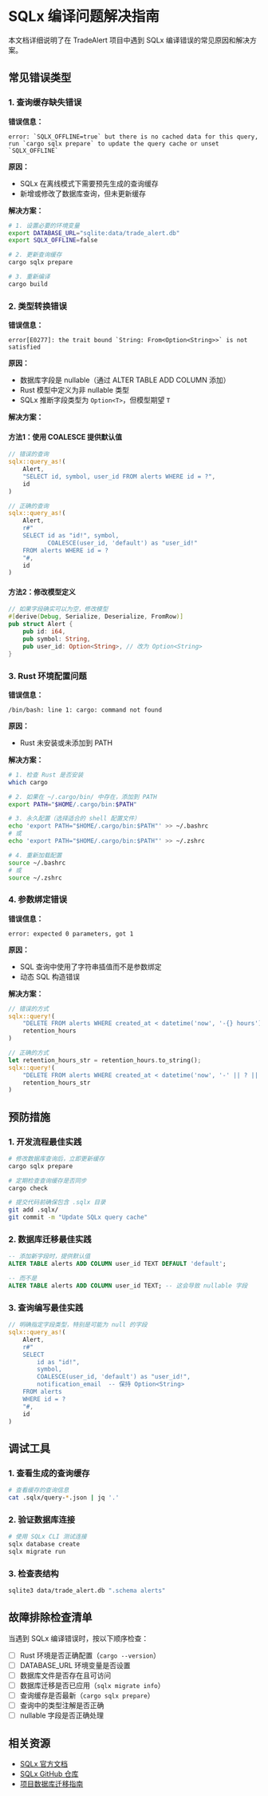 # SQLx 编译问题解决指南

本文档详细说明了在 TradeAlert 项目中遇到 SQLx 编译错误的常见原因和解决方案。

## 常见错误类型

### 1. 查询缓存缺失错误

**错误信息：**
```
error: `SQLX_OFFLINE=true` but there is no cached data for this query, run `cargo sqlx prepare` to update the query cache or unset `SQLX_OFFLINE`
```

**原因：**
- SQLx 在离线模式下需要预先生成的查询缓存
- 新增或修改了数据库查询，但未更新缓存

**解决方案：**
```bash
# 1. 设置必要的环境变量
export DATABASE_URL="sqlite:data/trade_alert.db"
export SQLX_OFFLINE=false

# 2. 更新查询缓存
cargo sqlx prepare

# 3. 重新编译
cargo build
```

### 2. 类型转换错误

**错误信息：**
```
error[E0277]: the trait bound `String: From<Option<String>>` is not satisfied
```

**原因：**
- 数据库字段是 nullable（通过 ALTER TABLE ADD COLUMN 添加）
- Rust 模型中定义为非 nullable 类型
- SQLx 推断字段类型为 `Option<T>`，但模型期望 `T`

**解决方案：**

#### 方法1：使用 COALESCE 提供默认值
```rust
// 错误的查询
sqlx::query_as!(
    Alert,
    "SELECT id, symbol, user_id FROM alerts WHERE id = ?",
    id
)

// 正确的查询
sqlx::query_as!(
    Alert,
    r#"
    SELECT id as "id!", symbol, 
           COALESCE(user_id, 'default') as "user_id!"
    FROM alerts WHERE id = ?
    "#,
    id
)
```

#### 方法2：修改模型定义
```rust
// 如果字段确实可以为空，修改模型
#[derive(Debug, Serialize, Deserialize, FromRow)]
pub struct Alert {
    pub id: i64,
    pub symbol: String,
    pub user_id: Option<String>, // 改为 Option<String>
}
```

### 3. Rust 环境配置问题

**错误信息：**
```
/bin/bash: line 1: cargo: command not found
```

**原因：**
- Rust 未安装或未添加到 PATH

**解决方案：**
```bash
# 1. 检查 Rust 是否安装
which cargo

# 2. 如果在 ~/.cargo/bin/ 中存在，添加到 PATH
export PATH="$HOME/.cargo/bin:$PATH"

# 3. 永久配置（选择适合的 shell 配置文件）
echo 'export PATH="$HOME/.cargo/bin:$PATH"' >> ~/.bashrc
# 或
echo 'export PATH="$HOME/.cargo/bin:$PATH"' >> ~/.zshrc

# 4. 重新加载配置
source ~/.bashrc
# 或
source ~/.zshrc
```

### 4. 参数绑定错误

**错误信息：**
```
error: expected 0 parameters, got 1
```

**原因：**
- SQL 查询中使用了字符串插值而不是参数绑定
- 动态 SQL 构造错误

**解决方案：**
```rust
// 错误的方式
sqlx::query!(
    "DELETE FROM alerts WHERE created_at < datetime('now', '-{} hours')",
    retention_hours
)

// 正确的方式
let retention_hours_str = retention_hours.to_string();
sqlx::query!(
    "DELETE FROM alerts WHERE created_at < datetime('now', '-' || ? || ' hours')",
    retention_hours_str
)
```

## 预防措施

### 1. 开发流程最佳实践

```bash
# 修改数据库查询后，立即更新缓存
cargo sqlx prepare

# 定期检查查询缓存是否同步
cargo check

# 提交代码前确保包含 .sqlx 目录
git add .sqlx/
git commit -m "Update SQLx query cache"
```

### 2. 数据库迁移最佳实践

```sql
-- 添加新字段时，提供默认值
ALTER TABLE alerts ADD COLUMN user_id TEXT DEFAULT 'default';

-- 而不是
ALTER TABLE alerts ADD COLUMN user_id TEXT; -- 这会导致 nullable 字段
```

### 3. 查询编写最佳实践

```rust
// 明确指定字段类型，特别是可能为 null 的字段
sqlx::query_as!(
    Alert,
    r#"
    SELECT 
        id as "id!",
        symbol,
        COALESCE(user_id, 'default') as "user_id!",
        notification_email  -- 保持 Option<String>
    FROM alerts 
    WHERE id = ?
    "#,
    id
)
```

## 调试工具

### 1. 查看生成的查询缓存
```bash
# 查看缓存的查询信息
cat .sqlx/query-*.json | jq '.'
```

### 2. 验证数据库连接
```bash
# 使用 SQLx CLI 测试连接
sqlx database create
sqlx migrate run
```

### 3. 检查表结构
```bash
sqlite3 data/trade_alert.db ".schema alerts"
```

## 故障排除检查清单

当遇到 SQLx 编译错误时，按以下顺序检查：

- [ ] Rust 环境是否正确配置（`cargo --version`）
- [ ] DATABASE_URL 环境变量是否设置
- [ ] 数据库文件是否存在且可访问
- [ ] 数据库迁移是否已应用（`sqlx migrate info`）
- [ ] 查询缓存是否最新（`cargo sqlx prepare`）
- [ ] 查询中的类型注解是否正确
- [ ] nullable 字段是否正确处理

## 相关资源

- [SQLx 官方文档](https://docs.rs/sqlx/)
- [SQLx GitHub 仓库](https://github.com/launchbadge/sqlx)
- [项目数据库迁移指南](../DATABASE_MIGRATION_GUIDE.md)